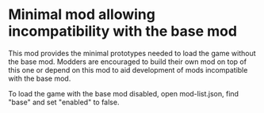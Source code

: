 # Minimal mod allowing incompatibility with the base mod

This mod provides the minimal prototypes needed to load the game without the base mod.
Modders are encouraged to build their own mod on top of this one or depend on this mod to aid development of mods incompatible with the base mod.

To load the game with the base mod disabled, open mod-list.json, find "base" and set "enabled" to false.
